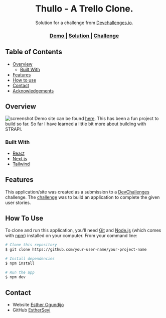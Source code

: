 <!-- Please update value in the {}  -->

<h1 align="center">Thullo - A Trello Clone.</h1>

<div align="center">
   Solution for a challenge from  <a href="http://devchallenges.io" target="_blank">Devchallenges.io</a>.
</div>

<div align="center">
  <h3>
    <a href="https://thullo-frontend.vercel.app/">
      Demo
    </a>
    <span> | </span>
    <a href="https://github.com/EstherSeyi/thullo-frontend">
      Solution
    </a>
    <span> | </span>
    <a href="https://devchallenges.io/challenges/wP0LbGgEeKhpFHUpPpDh">
      Challenge
    </a>
  </h3>
</div>

<!-- TABLE OF CONTENTS -->

## Table of Contents

- [Overview](#overview)
  - [Built With](#built-with)
- [Features](#features)
- [How to use](#how-to-use)
- [Contact](#contact)
- [Acknowledgements](#acknowledgements)

<!-- OVERVIEW -->

## Overview

![screenshot](https://res.cloudinary.com/estherseyi/image/upload/v1632070758/thullo/qjfobkxf060s6fpnkkyt.png)
Demo site can be found [here](https://thullo-frontend.vercel.app/). This has been a fun project to build so far. So far I have learned a little bit more about building with STRAPI.

### Built With

- [React](https://reactjs.org/)
- [Next.js](https://nextjs.org/)
- [Tailwind](https://tailwindcss.com/)

## Features

This application/site was created as a submission to a [DevChallenges](https://devchallenges.io/challenges) challenge. The [challenge](https://devchallenges.io/challenges/wP0LbGgEeKhpFHUpPpDh) was to build an application to complete the given user stories.

## How To Use

To clone and run this application, you'll need [Git](https://git-scm.com) and [Node.js](https://nodejs.org/en/download/) (which comes with [npm](http://npmjs.com)) installed on your computer. From your command line:

```bash
# Clone this repository
$ git clone https://github.com/your-user-name/your-project-name

# Install dependencies
$ npm install

# Run the app
$ npm dev
```

<!-- ## Acknowledgements

- [Steps to replicate a design with only HTML and CSS](https://devchallenges-blogs.web.app/how-to-replicate-design/)
- [Node.js](https://nodejs.org/)
- [Marked - a markdown parser](https://github.com/chjj/marked) -->

## Contact

- Website [Esther Ogundijo](https://www.estherogundijo.rocks)
- GitHub [EstherSeyi](https://github.com/EstherSeyi)

